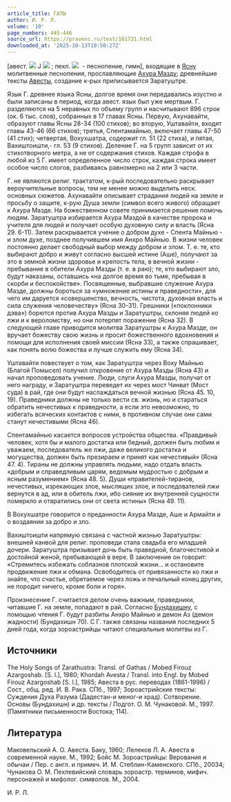 ```yaml
---
article_title: ГАТЫ
author: И. Р. Л.
volume: '10'
page_numbers: 445-446
source_url: https://pravenc.ru/text/161731.html
downloaded_at: '2025-10-13T10:50:27Z'
---
```


[авест. ![](https://pravenc.ru/char/26310/gx5cbullet/image.png) J
![](https://pravenc.ru/char/26310/x5cbullet/image.png) ; пехл. ![](https://pravenc.ru/char/26310/gx5cbullethx5cbulletn/image.png)  - песнопение, гимн], входящие в [Ясну](https://pravenc.ru/text/Ясну.html) молитвенные песнопения, прославляющие [Ахура Мазду](<https://pravenc.ru/text/Ахура Мазду.html>); древнейшие тексты [Авесты](https://pravenc.ru/text/Авесты.html), создание к-рых приписывается Заратуштре.

Язык Г. древнее языка Ясны, долгое время они передавались изустно и были записаны в период, когда авест. язык был уже мертвым. Г. разделяются на 5 неравных по объему групп и насчитывают 896 строк (ок. 6 тыс. слов), собранных в 17 главах Ясны. Первую, Ахунавайти, образуют главы Ясны 28-34 (100 стихов); во вторую, Уштавайти, входят главы 43-46 (66 стихов); третья, Спентамайнью, включает главы 47-50 (41 стих); четвертая, Вохухшатра, содержит гл. 51 (22 стиха), и пятая, Вахиштоишти,- гл. 53 (9 стихов). Деление Г. на 5 групп зависит от их стихотворного метра, а не от содержания стихов. Каждая строфа в любой из 5 Г. имеет определенное число строк, каждая строка имеет особое число слогов, разбиваясь равномерно на 2 или 3 части.

Г. не являются религ. трактатом, к-рый последовательно раскрывает вероучительные вопросы, тем не менее можно выделить неск. основных сюжетов. Ахунавайти описывает страдания людей на земле и просьбу о защите, к-рую Душа земли (символ всего живого) обращает к Ахура Мазде. На божественном совете принимается решение помочь людям. Заратуштра избирается Ахура Маздой в качестве пророка и учителя для людей и получает особую духовную силу и власть (Ясна 29. 6-11). Затем раскрывается учение о добром духе - Спента Майнью - и злом духе, позднее получившем имя Анхро Майнью. В жизни человек постоянно делает свободный выбор между добром и злом. Т. е. те, кто выбирают добро и живут согласно высшей истине (Аше), получают за это в земной жизни здоровье и крепость тела, в вечной жизни - пребывание в обители Ахура Мазды (т. е. в раю); те, кто выбирают зло, будут наказаны, оставшись «на долгое время во тьме, пребывая в скорби и беспокойстве». Посвященные, выбравшие служение Ахура Мазде, должны бороться за «умножение истины и праведности», для чего им даруется «совершенство, вечность, чистота, духовная власть и сила служения человечеству» (Ясна 30-31). Грешники («поклонники дэва») борются против Ахура Мазды и Заратуштры, склоняя людей ко лжи и к вероломству, но они потерпят поражение (Ясна 32). В следующей главе приводится молитва Заратуштры к Ахура Мазде, он вручает божеству свою жизнь и просит божественного вдохновения и помощи для исполнения своей миссии (Ясна 33), а также спрашивает, как понять волю божества и лучше служить ему (Ясна 34).

Уштавайти повествует о том, как Заратуштра через Воху Майнью (Благой Помысел) получил откровение от Ахура Мазды (Ясна 43) и начал проповедовать учение. Люди, слуги Ахура Мазды, получат от него награду, и Заратуштра переведет их через мост Чинват (Мост суда) в рай, где они будут наслаждаться вечной жизнью (Ясна 45. 10, 19). Праведники должны не только вести св. жизнь, но и стараться обратить нечестивых к праведности, а если это невозможно, то избегать всяческих контактов с ними, в противном случае они сами станут нечестивыми (Ясна 46).

Спентамайнью касается вопросов устройства общества. «Правдивый человек, хотя бы и малого достатка или бедный, должен быть любим и уважаем, последователь же лжи, даже великого достатка и могущества, должен быть презираем и принят как нечестивый» (Ясна 47. 4). Тираны не должны управлять людьми, надо отдать власть «добрым и справедливым царям, ведомым мудростью с добрым и ясным разумением» (Ясна 48. 5). Души «правителей-тиранов, нечестивых, изрекающих злое, мыслящих злое, и последователей лжи вернутся в ад, или в обитель лжи, ибо сияние их внутренней сущности померкло и отвратились они от света истины» (Ясна 49. 11).

В Вохухшатре говорится о преданности Ахура Мазде, Аше и Армайти и о воздаянии за добро и зло.

Вахиштоишти напрямую связана с частной жизнью Заратуштры: внешней канвой для религ. проповеди стала свадьба его младшей дочери. Заратуштра призывает дочь быть праведной, благочестивой и достойной женой, пребывающей в вере. В заключение он говорит: «Стремитесь избежать соблазнов плотской жизни... и остановите продвижение лжи и обмана. Освободитесь от привязанности ко лжи и знайте, что счастье, обретаемое через ложь и печальный конец других, не породит ничего, кроме боли и горя».

Произнесение Г. считается делом очень важным, праведники, читавшие Г. на земле, попадают в рай. Согласно [Бундахишну](https://pravenc.ru/text/Бундахишну.html), с помощью чтения Г. будут разбиты Анхро Майнью и демон Аз (демон жадности) (Бундахишн 70). С Г. также связаны названия последних 5 дней года, когда зороастрийцы читают специальные молитвы из Г.

## Источники

The Holy Songs of Zarathustra: Transl. of Gathas / Mobed Firouz Azargoshab. [S. l.], 1980; Khordah Avesta / Transl. into Engl. by Mobed Firouz Azargoshab [S. l.], 1985; Авеста в рус. переводах (1861-1996) / Сост., общ. ред. И. В. Рака. СПб., 1997; Зороастрийские тексты: Суждения Духа Разума (Дадестан-и меног-и храд). Сотворение. Основы (Бундахишн) и др. тексты / Подгот. О. М. Чунаковой. М., 1997. (Памятники письменности Востока; 114).

## Литература

Маковельский А. О. Авеста. Баку, 1960; Лелеков Л. А. Авеста в современной науке. М., 1992; Бойс М. Зороастрийцы: Верования и обычаи / Пер. с англ. и примеч. И. М. Стеблин-Каменского. СПб., 20034; Чунакова О. М. Пехлевийский словарь зороастр. терминов, мифич. персонажей и мифолог. символов. М., 2004.

И. Р. Л.

